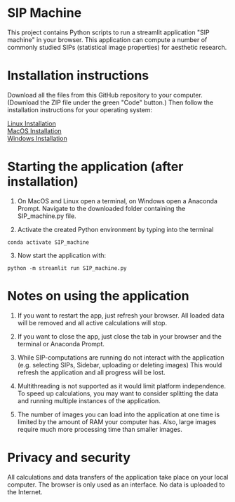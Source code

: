 # SIP Machine

This project contains Python scripts to run a streamlit application "SIP machine" in your browser. This application can compute a number of commonly studied SIPs (statistical image properties) for aesthetic research.

# Installation instructions

Download all the files from this GitHub repository to your computer. (Download the ZIP file under the green "Code" button.) Then follow the installation instructions for your operating system:

[Linux Installation](docs/InstallationInstructions_Linux.md) \
[MacOS Installation](docs/InstallationInstructions_MacOS.md)  \
[Windows Installation](docs/InstallationInstructions_Windows.md) 

# Starting the application (after installation)

1. On MacOS and Linux open a terminal, on Windows open a Anaconda Prompt. Navigate to the downloaded folder containing the SIP_machine.py file.

2. Activate the created Python environment by typing into the terminal
```shell
conda activate SIP_machine
```
3. Now start the application with:

```shell
python -m streamlit run SIP_machine.py
 ```

# Notes on using the application

1. If you want to restart the app, just refresh your browser. All loaded data will be removed and all active calculations will stop.

2. If you want to close the app, just close the tab in your browser and the terminal or Anaconda Prompt.

3. While SIP-computations are running do not interact with the application (e.g. selecting SIPs, Sidebar, uploading or deleting images) This would refresh the application and all progress will be lost.

4. Multithreading is not supported as it would limit platform independence. To speed up calculations, you may want to consider splitting the data and running multiple instances of the application.

5. The number of images you can load into the application at one time is limited by the amount of RAM your computer has. Also, large images require much more processing time than smaller images.

# Privacy and security
All calculations and data transfers of the application take place on your local computer. The browser is only used as an interface. No data is uploaded to the Internet.
